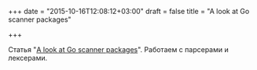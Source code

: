 +++
date = "2015-10-16T12:08:12+03:00"
draft = false
title = "A look at Go scanner packages"

+++

<p>Статья &quot;<a href="http://bit.ly/1k28NQv">A look at Go scanner packages</a>&quot;. Работаем с парсерами и лексерами.</p>

